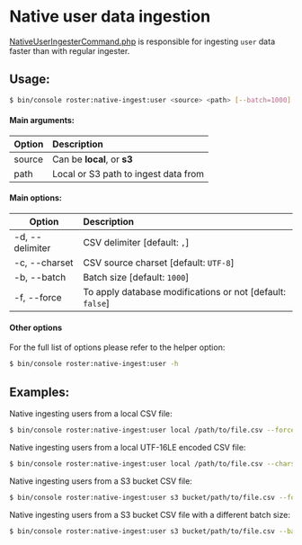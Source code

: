 # Native user data ingestion

[NativeUserIngesterCommand.php](../../src/Command/Ingester/Native/NativeUserIngesterCommand.php) is responsible for ingesting `user` data faster than with regular ingester.

## Usage:
```bash
$ bin/console roster:native-ingest:user <source> <path> [--batch=1000]
```

#### Main arguments:

| Option | Description |
| ------------- |:-------------|
| source | Can be **local**, or **s3** |
| path   |  Local or S3 path to ingest data from |

#### Main options:

| Option | Description |
| ------------- |:-------------|
| -d, --delimiter | CSV delimiter [default: `,`] |
| -c, --charset | CSV source charset [default: `UTF-8`] |
| -b, --batch | Batch size [default: `1000`] |
| -f, --force | To apply database modifications or not [default: `false`] |

#### Other options

For the full list of options please refer to the helper option:
```bash
$ bin/console roster:native-ingest:user -h
```

## Examples:

Native ingesting users from a local CSV file:
```bash
$ bin/console roster:native-ingest:user local /path/to/file.csv --force
```

Native ingesting users from a local UTF-16LE encoded CSV file:
```bash
$ bin/console roster:native-ingest:user local /path/to/file.csv --charset="UTF-16LE" --force
```

Native ingesting users from a S3 bucket CSV file:
```bash
$ bin/console roster:native-ingest:user s3 bucket/path/to/file.csv --force
```

Native ingesting users from a S3 bucket CSV file with a different batch size:
```bash
$ bin/console roster:native-ingest:user s3 bucket/path/to/file.csv --batch=500 --force
```